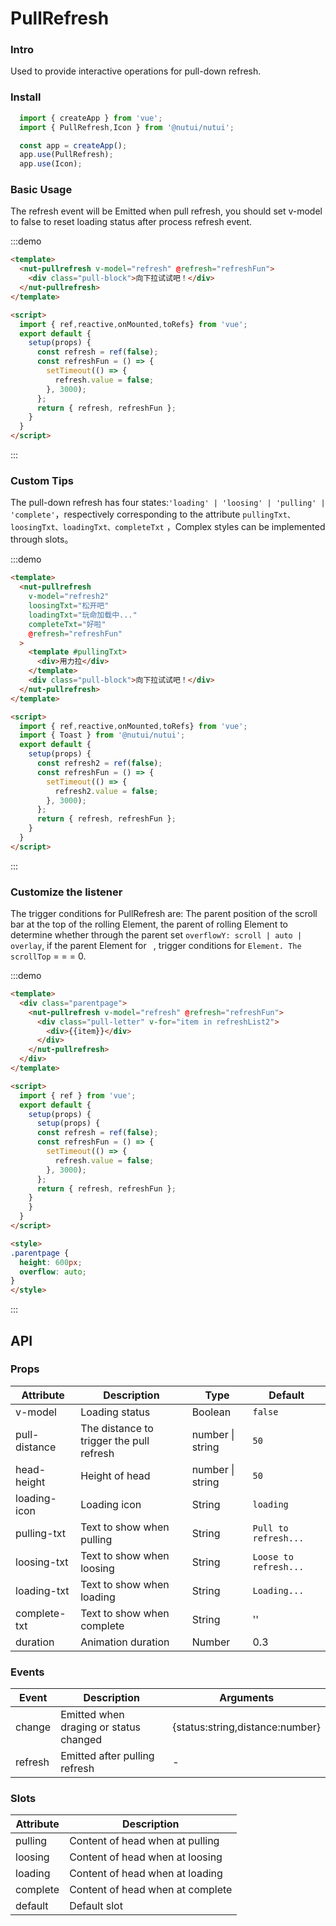 #  PullRefresh

### Intro

Used to provide interactive operations for pull-down refresh.

### Install

```javascript
  import { createApp } from 'vue';
  import { PullRefresh,Icon } from '@nutui/nutui';

  const app = createApp();
  app.use(PullRefresh);
  app.use(Icon);

```

### Basic Usage

The refresh event will be Emitted when pull refresh, you should set v-model to false to reset loading status after process refresh event.

:::demo

```html
<template>
  <nut-pullrefresh v-model="refresh" @refresh="refreshFun">
    <div class="pull-block">向下拉试试吧！</div>
  </nut-pullrefresh>
</template>

<script>
  import { ref,reactive,onMounted,toRefs} from 'vue';
  export default {
    setup(props) {
      const refresh = ref(false);
      const refreshFun = () => {  
        setTimeout(() => {
          refresh.value = false;
        }, 3000);
      };
      return { refresh, refreshFun };
    }
  }
</script>

```
:::
### Custom Tips

The pull-down refresh has four states:`'loading' | 'loosing' | 'pulling' | 'complete'`，respectively corresponding to the attribute `pullingTxt、loosingTxt、loadingTxt、completeTxt` ，Complex styles can be implemented through slots。

:::demo

```html
<template>
  <nut-pullrefresh
    v-model="refresh2"
    loosingTxt="松开吧"
    loadingTxt="玩命加载中..."
    completeTxt="好啦"
    @refresh="refreshFun"
  >
    <template #pullingTxt>
      <div>用力拉</div>
    </template>
    <div class="pull-block">向下拉试试吧！</div>
  </nut-pullrefresh>
</template>

<script>
  import { ref,reactive,onMounted,toRefs} from 'vue';
  import { Toast } from '@nutui/nutui';
  export default {
    setup(props) {
      const refresh2 = ref(false);
      const refreshFun = () => {  
        setTimeout(() => {
          refresh2.value = false;
        }, 3000);
      };
      return { refresh, refreshFun };
    }
  }
</script>

```
:::
### Customize the listener

The trigger conditions for PullRefresh are: The parent position of the scroll bar at the top of the rolling Element, the parent of rolling Element to determine whether through the parent set ` overflowY: scroll | auto | overlay `, if the parent Element for ` `, trigger conditions for ` Element. The scrollTop ` = = = 0.

:::demo

```html
<template>
  <div class="parentpage">
    <nut-pullrefresh v-model="refresh" @refresh="refreshFun">
      <div class="pull-letter" v-for="item in refreshList2">
        <div>{{item}}</div>
      </div>
    </nut-pullrefresh>
  </div>
</template>

<script>
  import { ref } from 'vue';
  export default {
    setup(props) {
      setup(props) {
      const refresh = ref(false);
      const refreshFun = () => {  
        setTimeout(() => {
          refresh.value = false;
        }, 3000);
      };
      return { refresh, refreshFun };
    }
    }
  }
</script>

<style>
.parentpage {
  height: 600px;
  overflow: auto;
}
</style>
```
:::

## API

### Props

| Attribute         | Description                             | Type   | Default           |
|--------------|----------------------------------|--------|------------------|
| v-model        | Loading status               | Boolean | `false`                |
| pull-distance         | The distance to trigger the pull refresh | number \| string | `50`               |
| head-height | Height of head     | number \| string | `50`  |
| loading-icon         | Loading icon      | String | `loading`            |
| pulling-txt         | Text to show when pulling                       | String | `Pull to refresh...`            |
| loosing-txt         | Text to show when loosing                       | String | `Loose to refresh...`            |
| loading-txt        | Text to show when loading                         | String | `Loading...`                |
| complete-txt        | Text to show when complete                       | String | ''           |
| duration       | Animation duration                         | Number | 0.3                |

### Events

| Event | Description           | Arguments     |
|--------|----------------|--------------|
| change  | Emitted when draging or status changed | {status:string,distance:number} |
| refresh  | Emitted after pulling refresh | - |

### Slots

| Attribute | Description           | 
|--------|----------------|
| pulling  | Content of head when at pulling |
| loosing  | Content of head when at loosing |
| loading  | Content of head when at loading |
| complete  | Content of head when at complete |
| default  | 	Default slot |
